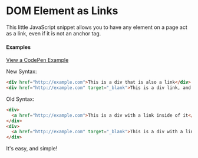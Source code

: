 # DOM Element as Links
This little JavaScript snippet allows you to have any element on a page act as a link, even if it is not an anchor tag.

#### Examples
[View a CodePen Example](http://codepen.io/mwrouse/pen/aNZxJJ/)

New Syntax:
```html
<div href="http://example.com">This is a div that is also a link</div>
<div href="http://example.com" target="_blank">This is a div link, and will open in a new tab</div>
```

Old Syntax:
```html
<div>
  <a href="http://example.com">This is a div with a link inside of it</a>
</div>
<div>
  <a href="http://example.com" target="_blank">This is a div with a link that will open in a new tab</a>
</div>
```

It's easy, and simple!

